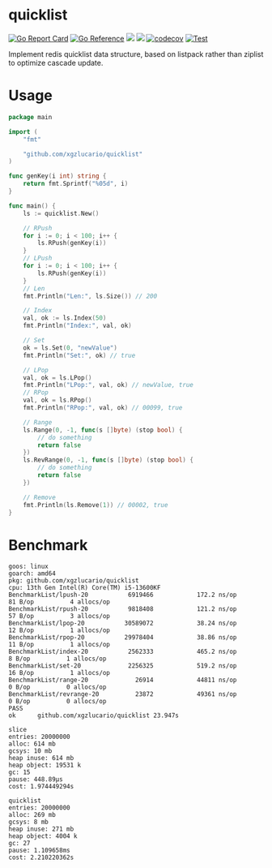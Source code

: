 # quicklist

[![Go Report Card](https://goreportcard.com/badge/github.com/xgzlucario/quicklist)](https://goreportcard.com/report/github.com/xgzlucario/quicklist) [![Go Reference](https://pkg.go.dev/badge/github.com/xgzlucario/quicklist.svg)](https://pkg.go.dev/github.com/xgzlucario/quicklist) ![](https://img.shields.io/badge/go-1.22-orange.svg) ![](https://img.shields.io/github/languages/code-size/xgzlucario/quicklist.svg) [![codecov](https://codecov.io/gh/xgzlucario/quicklist/graph/badge.svg?token=Kn26eInkEY)](https://codecov.io/gh/xgzlucario/quicklist) [![Test](https://github.com/xgzlucario/quicklist/actions/workflows/go.yml/badge.svg)](https://github.com/xgzlucario/quicklist/actions/workflows/go.yml)

Implement redis quicklist data structure, based on listpack rather than ziplist to optimize cascade update.

# Usage

```go
package main

import (
	"fmt"

	"github.com/xgzlucario/quicklist"
)

func genKey(i int) string {
	return fmt.Sprintf("%05d", i)
}

func main() {
	ls := quicklist.New()

	// RPush
	for i := 0; i < 100; i++ {
		ls.RPush(genKey(i))
	}
	// LPush
	for i := 0; i < 100; i++ {
		ls.RPush(genKey(i))
	}
	// Len
	fmt.Println("Len:", ls.Size()) // 200

	// Index
	val, ok := ls.Index(50)
	fmt.Println("Index:", val, ok)

	// Set
	ok = ls.Set(0, "newValue")
	fmt.Println("Set:", ok) // true

	// LPop
	val, ok = ls.LPop()
	fmt.Println("LPop:", val, ok) // newValue, true
	// RPop
	val, ok = ls.RPop()
	fmt.Println("RPop:", val, ok) // 00099, true

	// Range
	ls.Range(0, -1, func(s []byte) (stop bool) {
		// do something
		return false
	})
	ls.RevRange(0, -1, func(s []byte) (stop bool) {
		// do something
		return false
	})

	// Remove
	fmt.Println(ls.Remove(1)) // 00002, true
}
```

# Benchmark

```
goos: linux
goarch: amd64
pkg: github.com/xgzlucario/quicklist
cpu: 13th Gen Intel(R) Core(TM) i5-13600KF
BenchmarkList/lpush-20           6919466            172.2 ns/op           81 B/op          4 allocs/op
BenchmarkList/rpush-20           9818408            121.2 ns/op           57 B/op          3 allocs/op
BenchmarkList/lpop-20           30589072            38.24 ns/op           12 B/op          1 allocs/op
BenchmarkList/rpop-20           29978404            38.86 ns/op           11 B/op          1 allocs/op
BenchmarkList/index-20           2562333            465.2 ns/op            8 B/op          1 allocs/op
BenchmarkList/set-20             2256325            519.2 ns/op           16 B/op          1 allocs/op
BenchmarkList/range-20             26914            44811 ns/op            0 B/op          0 allocs/op
BenchmarkList/revrange-20          23872            49361 ns/op            0 B/op          0 allocs/op
PASS
ok      github.com/xgzlucario/quicklist 23.947s
```

```
slice
entries: 20000000
alloc: 614 mb
gcsys: 10 mb
heap inuse: 614 mb
heap object: 19531 k
gc: 15
pause: 448.89µs
cost: 1.974449294s

quicklist
entries: 20000000
alloc: 269 mb
gcsys: 8 mb
heap inuse: 271 mb
heap object: 4004 k
gc: 27
pause: 1.109658ms
cost: 2.210220362s
```